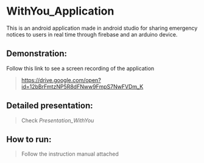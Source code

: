 # WithYou_Application
This is an android application made in android studio for sharing emergency notices to users in real time through firebase and an arduino device.

## Demonstration:
Follow this link to see a screen recording of the application
> https://drive.google.com/open?id=12bBrFmtzNP5R8dFNww9FmpS7NwFVDm_K

## Detailed presentation:
> Check _Presentation_WithYou_

## How to run:
> Follow the instruction manual attached 
